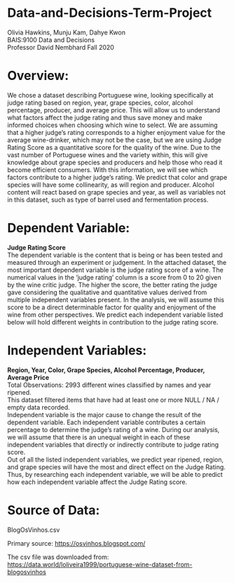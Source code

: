 # Data-and-Decisions-Term-Project
Olivia Hawkins, Munju Kam, Dahye Kwon  
BAIS:9100 Data and Decisions   
Professor David Nembhard
Fall 2020

# Overview:
We chose a dataset describing Portuguese wine, looking specifically at judge rating based on region, year, grape species, color, alcohol percentage, producer, and average price. This will allow us to understand what factors affect the judge rating and thus save money and make informed choices when choosing which wine to select. We are assuming that a higher judge’s rating corresponds to a higher enjoyment value for the average wine-drinker, which may not be the case, but we are using Judge Rating Score as a quantitative score for the quality of the wine. Due to the vast number of Portuguese wines and the variety within, this will give knowledge about grape species and producers and help those who read it become efficient consumers. With this information, we will see which factors contribute to a higher judge’s rating. We predict that color and grape species will have some collinearity, as will region and producer. Alcohol content will react based on grape species and year, as well as variables not in this dataset, such as type of barrel used and fermentation process.

# Dependent Variable:
<b>Judge Rating Score</b>  
The dependent variable is the content that is being or has been tested and measured through an experiment or judgement. In the attached dataset, the most important dependent variable is the judge rating score of a wine. The numerical values in the ‘judge rating’ column is a score from 0 to 20 given by the wine critic judge. The higher the score, the better rating the judge gave considering the qualitative and quantitative values derived from multiple independent variables present. In the analysis, we will assume this score to be a direct determinable factor for quality and enjoyment of the wine from other perspectives. We predict each independent variable listed below will hold different weights in contribution to the judge rating score. 

# Independent Variables:
<b>Region, Year, Color, Grape Species, Alcohol Percentage, Producer, Average Price</b>  
Total Observations: 2993 different wines classified by names and year ripened.  
This dataset filtered items that have had at least one or more NULL / NA / empty data recorded.  
Independent variable is the major cause to change the result of the dependent variable. Each independent variable contributes a certain percentage to determine the judge’s rating of a wine. During our analysis, we will assume that there is an unequal weight in each of these independent variables that directly or indirectly contribute to judge rating score.  
Out of all the listed independent variables, we predict year ripened, region, and grape species will have the most and direct effect on the Judge Rating. Thus, by researching each independent variable, we will be able to predict how each independent variable affect the Judge Rating score.

# Source of Data:
BlogOsVinhos.csv

Primary source: https://osvinhos.blogspot.com/ 

The csv file was downloaded from:
https://data.world/loliveira1999/portuguese-wine-dataset-from-blogosvinhos

